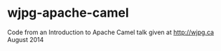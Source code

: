 # wjpg-apache-camel
Code from an Introduction to Apache Camel talk given at http://wjpg.ca August 2014
